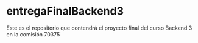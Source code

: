 # entregaFinalBackend3
Este es el repositorio que contendrá el proyecto final del curso Backend 3 en la comisión 70375
